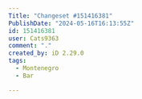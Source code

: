 ```yaml
---
Title: "Changeset #151416381"
PublishDate: "2024-05-16T16:13:55Z"
id: 151416381
user: Cats9363
comment: "."
created_by: iD 2.29.0
tags:
  - Montenegro
  - Bar

---
```

